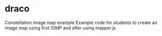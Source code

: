 # draco
Constellation image map example
Example code for students to create an image map using first GIMP and after using mapper.js
